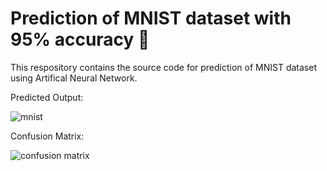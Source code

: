 # Prediction of MNIST dataset with 95% accuracy  🔢
This respository contains the source code for prediction of MNIST dataset using Artifical Neural Network.

Predicted Output:

![mnist](https://user-images.githubusercontent.com/66089079/193314380-549b7f4c-0542-4b8a-ac02-0bff14fcd88c.png)


Confusion Matrix:

![confusion matrix](https://user-images.githubusercontent.com/66089079/193314699-ea85e08c-af2a-4251-aff3-72190adb9b48.png)

